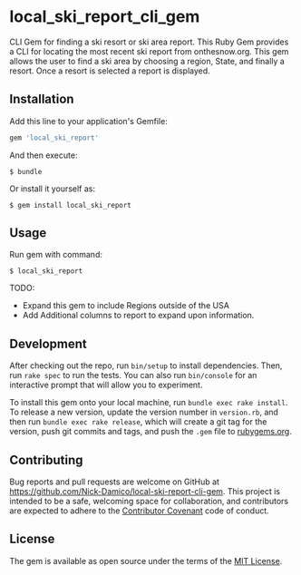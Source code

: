 # local_ski_report_cli_gem

CLI Gem for finding a ski resort or ski area report.
This Ruby Gem provides a CLI for locating the most recent ski report from onthesnow.org. This gem allows the user to find a ski area by choosing a region, State, and finally a resort. Once a resort is selected a report is displayed.

## Installation

Add this line to your application's Gemfile:

```ruby
gem 'local_ski_report'
```

And then execute:

    $ bundle

Or install it yourself as:

    $ gem install local_ski_report

## Usage

Run gem with command:

    $ local_ski_report

TODO: 
* Expand this gem to include Regions outside of the USA
* Add Additional columns to report to expand upon information.
## Development

After checking out the repo, run `bin/setup` to install dependencies. Then, run `rake spec` to run the tests. You can also run `bin/console` for an interactive prompt that will allow you to experiment.

To install this gem onto your local machine, run `bundle exec rake install`. To release a new version, update the version number in `version.rb`, and then run `bundle exec rake release`, which will create a git tag for the version, push git commits and tags, and push the `.gem` file to [rubygems.org](https://rubygems.org).

## Contributing

Bug reports and pull requests are welcome on GitHub at https://github.com/Nick-Damico/local-ski-report-cli-gem. This project is intended to be a safe, welcoming space for collaboration, and contributors are expected to adhere to the [Contributor Covenant](http://contributor-covenant.org) code of conduct.


## License

The gem is available as open source under the terms of the [MIT License](http://opensource.org/licenses/MIT).

